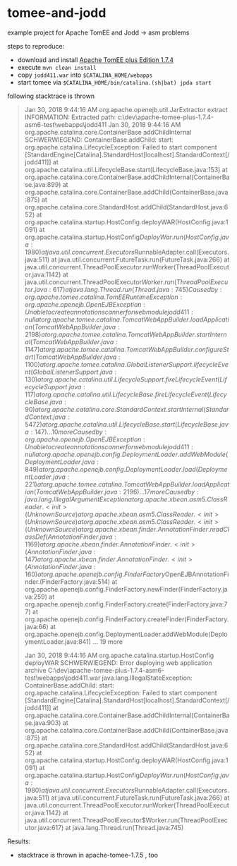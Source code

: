 # tomee-and-jodd
example project for Apache TomEE and Jodd -> asm problems

steps to reproduce:
- download and install [Apache TomEE plus Edition 1.7.4 ](http://repo.maven.apache.org/maven2/org/apache/openejb/apache-tomee/1.7.4/apache-tomee-1.7.4-plus.zip)
- execute `mvn clean install`
- copy `jodd411.war` into `$CATALINA_HOME/webapps`
- start tomee via `$CATALINA_HOME/bin/catalina.(sh|bat) jpda start`


following stacktrace is thrown

>  Jan 30, 2018 9:44:16 AM org.apache.openejb.util.JarExtractor extract
INFORMATION: Extracted path: c:\dev\apache-tomee-plus-1.7.4-asm6-test\webapps\jodd411
Jan 30, 2018 9:44:16 AM org.apache.catalina.core.ContainerBase addChildInternal
SCHWERWIEGEND: ContainerBase.addChild: start: 
org.apache.catalina.LifecycleException: Failed to start component [StandardEngine[Catalina].StandardHost[localhost].StandardContext[/jodd411]]
	at org.apache.catalina.util.LifecycleBase.start(LifecycleBase.java:153)
	at org.apache.catalina.core.ContainerBase.addChildInternal(ContainerBase.java:899)
	at org.apache.catalina.core.ContainerBase.addChild(ContainerBase.java:875)
	at org.apache.catalina.core.StandardHost.addChild(StandardHost.java:652)
	at org.apache.catalina.startup.HostConfig.deployWAR(HostConfig.java:1091)
	at org.apache.catalina.startup.HostConfig$DeployWar.run(HostConfig.java:1980)
	at java.util.concurrent.Executors$RunnableAdapter.call(Executors.java:511)
	at java.util.concurrent.FutureTask.run(FutureTask.java:266)
	at java.util.concurrent.ThreadPoolExecutor.runWorker(ThreadPoolExecutor.java:1142)
	at java.util.concurrent.ThreadPoolExecutor$Worker.run(ThreadPoolExecutor.java:617)
	at java.lang.Thread.run(Thread.java:745)
Caused by: org.apache.tomee.catalina.TomEERuntimeException: org.apache.openejb.OpenEJBException: Unable to create annotation scanner for web module jodd411: null
	at org.apache.tomee.catalina.TomcatWebAppBuilder.loadApplication(TomcatWebAppBuilder.java:2198)
	at org.apache.tomee.catalina.TomcatWebAppBuilder.startInternal(TomcatWebAppBuilder.java:1147)
	at org.apache.tomee.catalina.TomcatWebAppBuilder.configureStart(TomcatWebAppBuilder.java:1100)
	at org.apache.tomee.catalina.GlobalListenerSupport.lifecycleEvent(GlobalListenerSupport.java:130)
	at org.apache.catalina.util.LifecycleSupport.fireLifecycleEvent(LifecycleSupport.java:117)
	at org.apache.catalina.util.LifecycleBase.fireLifecycleEvent(LifecycleBase.java:90)
	at org.apache.catalina.core.StandardContext.startInternal(StandardContext.java:5472)
	at org.apache.catalina.util.LifecycleBase.start(LifecycleBase.java:147)
	... 10 more
Caused by: org.apache.openejb.OpenEJBException: Unable to create annotation scanner for web module jodd411: null
	at org.apache.openejb.config.DeploymentLoader.addWebModule(DeploymentLoader.java:849)
	at org.apache.openejb.config.DeploymentLoader.load(DeploymentLoader.java:221)
	at org.apache.tomee.catalina.TomcatWebAppBuilder.loadApplication(TomcatWebAppBuilder.java:2196)
	... 17 more
Caused by: java.lang.IllegalArgumentException
	at org.apache.xbean.asm5.ClassReader.<init>(Unknown Source)
	at org.apache.xbean.asm5.ClassReader.<init>(Unknown Source)
	at org.apache.xbean.asm5.ClassReader.<init>(Unknown Source)
	at org.apache.xbean.finder.AnnotationFinder.readClassDef(AnnotationFinder.java:1169)
	at org.apache.xbean.finder.AnnotationFinder.<init>(AnnotationFinder.java:147)
	at org.apache.xbean.finder.AnnotationFinder.<init>(AnnotationFinder.java:160)
	at org.apache.openejb.config.FinderFactory$OpenEJBAnnotationFinder.<init>(FinderFactory.java:514)
	at org.apache.openejb.config.FinderFactory.newFinder(FinderFactory.java:259)
	at org.apache.openejb.config.FinderFactory.create(FinderFactory.java:77)
	at org.apache.openejb.config.FinderFactory.createFinder(FinderFactory.java:66)
	at org.apache.openejb.config.DeploymentLoader.addWebModule(DeploymentLoader.java:841)
	... 19 more
>
> Jan 30, 2018 9:44:16 AM org.apache.catalina.startup.HostConfig deployWAR
SCHWERWIEGEND: Error deploying web application archive C:\dev\apache-tomee-plus-1.7.4-asm6-test\webapps\jodd411.war
java.lang.IllegalStateException: ContainerBase.addChild: start: org.apache.catalina.LifecycleException: Failed to start component [StandardEngine[Catalina].StandardHost[localhost].StandardContext[/jodd411]]
	at org.apache.catalina.core.ContainerBase.addChildInternal(ContainerBase.java:903)
	at org.apache.catalina.core.ContainerBase.addChild(ContainerBase.java:875)
	at org.apache.catalina.core.StandardHost.addChild(StandardHost.java:652)
	at org.apache.catalina.startup.HostConfig.deployWAR(HostConfig.java:1091)
	at org.apache.catalina.startup.HostConfig$DeployWar.run(HostConfig.java:1980)
	at java.util.concurrent.Executors$RunnableAdapter.call(Executors.java:511)
	at java.util.concurrent.FutureTask.run(FutureTask.java:266)
	at java.util.concurrent.ThreadPoolExecutor.runWorker(ThreadPoolExecutor.java:1142)
	at java.util.concurrent.ThreadPoolExecutor$Worker.run(ThreadPoolExecutor.java:617)
	at java.lang.Thread.run(Thread.java:745)


Results:
- stacktrace is thrown in apache-tomee-1.7.5 , too
